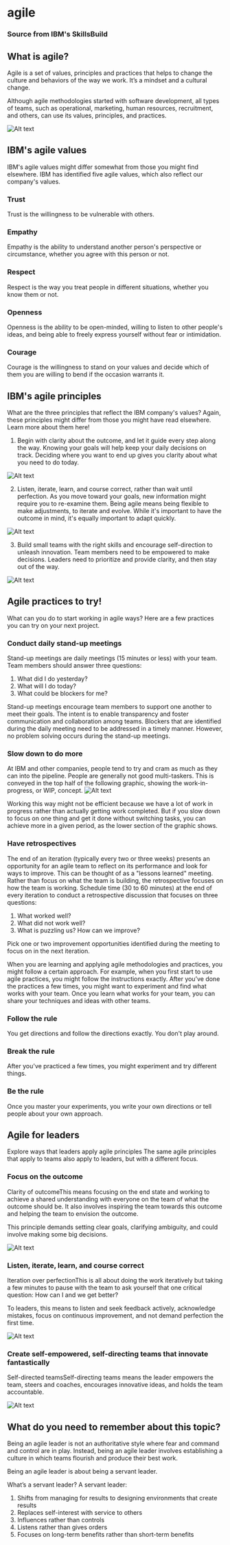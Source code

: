 # agile
### Source from IBM's SkillsBuild
## What is agile?
Agile is a set of values, principles and practices that helps to change the culture and behaviors of the way we work. It’s a mindset and a cultural change.

Although agile methodologies started with software development, all types of teams, such as operational, marketing, human resources, recruitment, and others, can use its values, principles, and practices.

![Alt text](images/Agile-essence.png)

## IBM's agile values
IBM's agile values might differ somewhat from those you might find elsewhere. IBM has identified five agile values, which also reflect our company's values.

### Trust
Trust is the willingness to be vulnerable with others.

### Empathy
Empathy is the ability to understand another person's perspective or circumstance, whether you agree with this person or not.

### Respect
Respect is the way you treat people in different situations, whether you know them or not.

### Openness
Openness is the ability to be open-minded, willing to listen to other people's ideas, and being able to freely express yourself without fear or intimidation.

### Courage
Courage is the willingness to stand on your values and decide which of them you are willing to bend if the occasion warrants it.


## IBM's agile principles
What are the three principles that reflect the IBM company's values? Again, these principles might differ from those you might have read elsewhere. Learn more about them here!


1. Begin with clarity about the outcome, and let it guide every step along the way.
Knowing your goals will help keep your daily decisions on track. Deciding where you want to end up gives you clarity about what you need to do today.

![Alt text](images/agile-values-and-principles.png)


2. Listen, iterate, learn, and course correct, rather than wait until perfection.
As you move toward your goals, new information might require you to re-examine them. Being agile means being flexible to make adjustments, to iterate and evolve. While it's important to have the outcome in mind, it's equally important to adapt quickly.

![Alt text](images/interation-over-perfecctin.png)


3. Build small teams with the right skills and encourage self-direction to unleash innovation.
Team members need to be empowered to make decisions. Leaders need to prioritize and provide clarity, and then stay out of the way.

![Alt text](images/self-directed-teams.png)


## Agile practices to try!
What can you do to start working in agile ways? Here are a few practices you can try on your next project.

### Conduct daily stand-up meetings
Stand-up meetings are daily meetings (15 minutes or less) with your team. Team members should answer three questions:

1. What did I do yesterday?
2. What will I do today?
3. What could be blockers for me?

Stand-up meetings encourage team members to support one another to meet their goals. The intent is to enable transparency and foster communication and collaboration among teams. Blockers that are identified during the daily meeting need to be addressed in a timely manner. However, no problem solving occurs during the stand-up meetings.

### Slow down to do more
At IBM and other companies, people tend to try and cram as much as they can into the pipeline. People are generally not good multi-taskers. This is conveyed in the top half of the following graphic, showing the work-in-progress, or WIP, concept.
![Alt text](images/Agile_WIP.png)

Working this way might not be efficient because we have a lot of work in progress rather than actually getting work completed. But if you slow down to focus on one thing and get it done without switching tasks, you can achieve more in a given period, as the lower section of the graphic shows.

### Have retrospectives
The end of an iteration (typically every two or three weeks) presents an opportunity for an agile team to reflect on its performance and look for ways to improve. This can be thought of as a "lessons learned" meeting. Rather than focus on what the team is building, the retrospective focuses on how the team is working. Schedule time (30 to 60 minutes) at the end of every iteration to conduct a retrospective discussion that focuses on three questions:

1. What worked well?
2. What did not work well?
3. What is puzzling us? How can we improve?

Pick one or two improvement opportunities identified during the meeting to focus on in the next iteration.

When you are learning and applying agile methodologies and practices, you might follow a certain approach. For example, when you first start to use agile practices, you might follow the instructions exactly. After you’ve done the practices a few times, you might want to experiment and find what works with your team. Once you learn what works for your team, you can share your techniques and ideas with other teams.

### Follow the rule
You get directions and follow the directions exactly. You don't play around.

### Break the rule
After you've practiced a few times, you might experiment and try different things.

### Be the rule
Once you master your experiments, you write your own directions or tell people about your own approach.


## Agile for leaders
Explore ways that leaders apply agile principles
The same agile principles that apply to teams also apply to leaders, but with a different focus.

### Focus on the outcome
Clarity of outcomeThis means focusing on the end state and working to achieve a shared understanding with everyone on the team of what the outcome should be. It also involves inspiring the team towards this outcome and helping the team to envision the outcome.

This principle demands setting clear goals, clarifying ambiguity, and could involve making some big decisions.

![Alt text](images/agile-values-and-principles.png)

### Listen, iterate, learn, and course correct
Iteration over perfectionThis is all about doing the work iteratively but taking a few minutes to pause with the team to ask yourself that one critical question: How can I and we get better?

To leaders, this means to listen and seek feedback actively, acknowledge mistakes, focus on continuous improvement, and not demand perfection the first time.

![Alt text](images/interation-over-perfecctin.png)

### Create self-empowered, self-directing teams that innovate fantastically
Self-directed teamsSelf-directing teams means the leader empowers the team, steers and coaches, encourages innovative ideas, and holds the team accountable.

![Alt text](images/self-directed-teams.png)

## What do you need to remember about this topic?
Being an agile leader is not an authoritative style where fear and command and control are in play. Instead, being an agile leader involves establishing a culture in which teams flourish and produce their best work.

Being an agile leader is about being a servant leader.

What’s a servant leader?
A servant leader:

1. Shifts from managing for results to designing environments that create results
2. Replaces self-interest with service to others
3. Influences rather than controls
4. Listens rather than gives orders
5. Focuses on long-term benefits rather than short-term benefits


